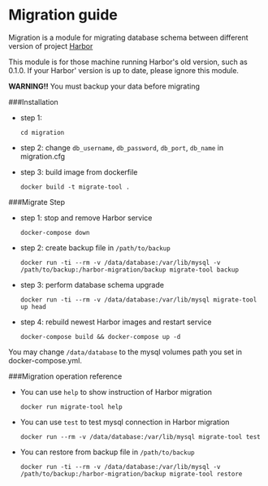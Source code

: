 # Migration guide
Migration is a module for migrating database schema between different version of project [Harbor](https://github.com/vmware/harbor)

This module is for those machine running Harbor's old version, such as 0.1.0. If your Harbor' version is up to date, please ignore this module.

**WARNING!!** You must backup your data before migrating

###Installation
- step 1: 

    ```
    cd migration
    ```
- step 2: change `db_username`, `db_password`, `db_port`, `db_name` in migration.cfg
- step 3: build image from dockerfile

    ```
    docker build -t migrate-tool .
    ```

###Migrate Step
- step 1: stop and remove Harbor service

    ``` 
    docker-compose down
    ```
- step 2: create backup file in `/path/to/backup`

    ```
    docker run -ti --rm -v /data/database:/var/lib/mysql -v /path/to/backup:/harbor-migration/backup migrate-tool backup
    ```

- step 3: perform database schema upgrade

    ```docker run -ti --rm -v /data/database:/var/lib/mysql migrate-tool up head```



- step 4: rebuild newest Harbor images and restart service

    ```
    docker-compose build && docker-compose up -d
    ```

You may change `/data/database` to the mysql volumes path you set in docker-compose.yml.

###Migration operation reference
- You can use `help` to show instruction of Harbor migration

    ```docker run migrate-tool help```
    
- You can use `test` to test mysql connection in Harbor migration

    ```docker run --rm -v /data/database:/var/lib/mysql migrate-tool test```

- You can restore from backup file in `/path/to/backup`

    ```
    docker run -ti --rm -v /data/database:/var/lib/mysql -v /path/to/backup:/harbor-migration/backup migrate-tool restore
    ```
